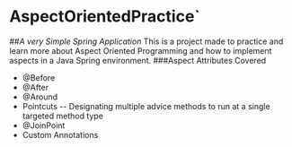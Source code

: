 # AspectOrientedPractice`
##*A very Simple Spring Application*
This is a project made to practice and learn more about Aspect Oriented Programming and how to implement aspects in a Java Spring environment.
###Aspect Attributes Covered

- @Before
- @After
- @Around
- Pointcuts
-- Designating multiple advice methods to run at a single targeted method type
- @JoinPoint
- Custom Annotations
